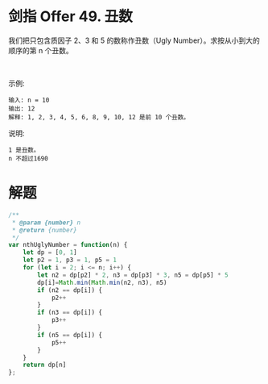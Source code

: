 # 剑指 Offer 49. 丑数

我们把只包含质因子 2、3 和 5 的数称作丑数（Ugly Number）。求按从小到大的顺序的第 n 个丑数。

 

示例:
```
输入: n = 10
输出: 12
解释: 1, 2, 3, 4, 5, 6, 8, 9, 10, 12 是前 10 个丑数。
```
说明:  
```
1 是丑数。
n 不超过1690
```
# 解题
```js
/**
 * @param {number} n
 * @return {number}
 */
var nthUglyNumber = function(n) {
    let dp = [0, 1]
    let p2 = 1, p3 = 1, p5 = 1
    for (let i = 2; i <= n; i++) {
        let n2 = dp[p2] * 2, n3 = dp[p3] * 3, n5 = dp[p5] * 5
        dp[i]=Math.min(Math.min(n2, n3), n5)
        if (n2 == dp[i]) {
            p2++
        }
        if (n3 == dp[i]) {
            p3++
        }
        if (n5 == dp[i]) {
            p5++
        }
    }
    return dp[n]
};
```